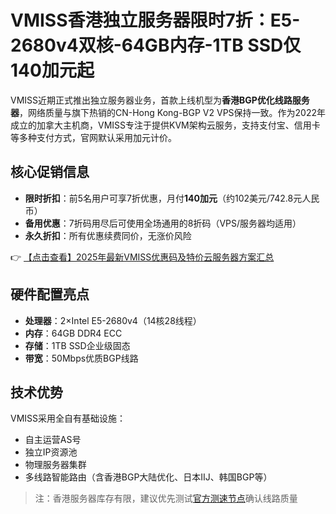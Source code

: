 # VMISS香港独立服务器限时7折：E5-2680v4双核-64GB内存-1TB SSD仅140加元起

VMISS近期正式推出独立服务器业务，首款上线机型为**香港BGP优化线路服务器**，网络质量与旗下热销的CN-Hong Kong-BGP V2 VPS保持一致。作为2022年成立的加拿大主机商，VMISS专注于提供KVM架构云服务，支持支付宝、信用卡等多种支付方式，官网默认采用加元计价。

## 核心促销信息
- **限时折扣**：前5名用户可享7折优惠，月付**140加元**（约102美元/742.8元人民币）
- **备用优惠**：7折码用尽后可使用全场通用的8折码（VPS/服务器均适用）
- **永久折扣**：所有优惠续费同价，无涨价风险

👉 [【点击查看】2025年最新VMISS优惠码及特价云服务器方案汇总](https://bit.ly/Vmiss)

## 硬件配置亮点
- **处理器**：2×Intel E5-2680v4（14核28线程）
- **内存**：64GB DDR4 ECC
- **存储**：1TB SSD企业级固态
- **带宽**：50Mbps优质BGP线路

## 技术优势
VMISS采用全自有基础设施：
- 自主运营AS号
- 独立IP资源池
- 物理服务器集群
- 多线路智能路由（含香港BGP大陆优化、日本IIJ、韩国BGP等）

> 注：香港服务器库存有限，建议优先测试[官方测速节点](https://bit.ly/Vmiss)确认线路质量